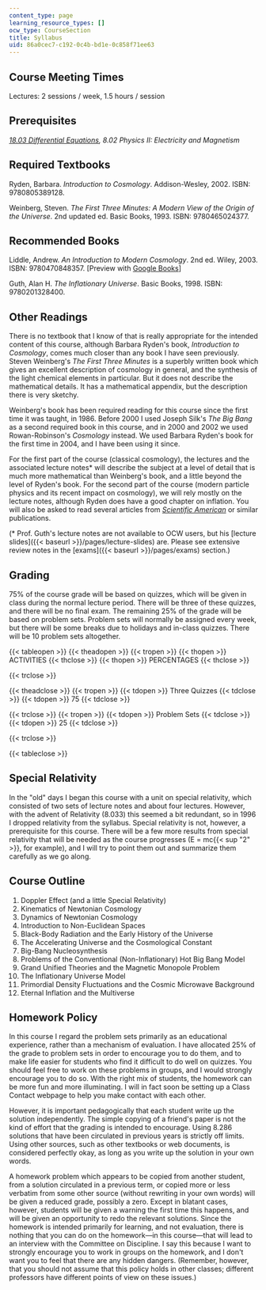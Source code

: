 ```yaml
---
content_type: page
learning_resource_types: []
ocw_type: CourseSection
title: Syllabus
uid: 86a0cec7-c192-0c4b-bd1e-0c858f71ee63
---
```


Course Meeting Times
--------------------

Lectures: 2 sessions / week, 1.5 hours / session

Prerequisites
-------------

_[18.03 Differential Equations](/courses/18-03sc-differential-equations-fall-2011), 8.02 Physics II: Electricity and Magnetism_

Required Textbooks
------------------

Ryden, Barbara. _Introduction to Cosmology_. Addison-Wesley, 2002. ISBN: 9780805389128.

Weinberg, Steven. _The First Three Minutes: A Modern View of the Origin of the Universe_. 2nd updated ed. Basic Books, 1993. ISBN: 9780465024377. 

Recommended Books
-----------------

Liddle, Andrew. _An Introduction to Modern Cosmology_. 2nd ed. Wiley, 2003. ISBN: 9780470848357. \[Preview with [Google Books](http://books.google.com/books?id=t-nbsrjMWK8C&pg=PAfrontcover)\]

Guth, Alan H. _The Inflationary Universe_. Basic Books, 1998. ISBN: 9780201328400.

Other Readings
--------------

There is no textbook that I know of that is really appropriate for the intended content of this course, although Barbara Ryden's book, _Introduction to Cosmology_, comes much closer than any book I have seen previously. Steven Weinberg's _The First Three Minutes_ is a superbly written book which gives an excellent description of cosmology in general, and the synthesis of the light chemical elements in particular. But it does not describe the mathematical details. It has a mathematical appendix, but the description there is very sketchy.

Weinberg's book has been required reading for this course since the first time it was taught, in 1986. Before 2000 I used Joseph Silk's _The Big Bang_ as a second required book in this course, and in 2000 and 2002 we used Rowan-Robinson's _Cosmology_ instead. We used Barbara Ryden's book for the first time in 2004, and I have been using it since.

For the first part of the course (classical cosmology), the lectures and the associated lecture notes\* will describe the subject at a level of detail that is much more mathematical than Weinberg's book, and a little beyond the level of Ryden's book. For the second part of the course (modern particle physics and its recent impact on cosmology), we will rely mostly on the lecture notes, although Ryden does have a good chapter on inflation. You will also be asked to read several articles from _[Scientific American](http://www.scientificamerican.com/magazine/sa/)_ or similar publications.

(\* Prof. Guth's lecture notes are not available to OCW users, but his [lecture slides]({{< baseurl >}}/pages/lecture-slides) are. Please see extensive review notes in the [exams]({{< baseurl >}}/pages/exams) section.)

Grading
-------

75% of the course grade will be based on quizzes, which will be given in class during the normal lecture period. There will be three of these quizzes, and there will be no final exam. The remaining 25% of the grade will be based on problem sets. Problem sets will normally be assigned every week, but there will be some breaks due to holidays and in-class quizzes. There will be 10 problem sets altogether.

{{< tableopen >}}
{{< theadopen >}}
{{< tropen >}}
{{< thopen >}}
ACTIVITIES
{{< thclose >}}
{{< thopen >}}
PERCENTAGES
{{< thclose >}}

{{< trclose >}}

{{< theadclose >}}
{{< tropen >}}
{{< tdopen >}}
Three Quizzes
{{< tdclose >}}
{{< tdopen >}}
75
{{< tdclose >}}

{{< trclose >}}
{{< tropen >}}
{{< tdopen >}}
Problem Sets
{{< tdclose >}}
{{< tdopen >}}
25
{{< tdclose >}}

{{< trclose >}}

{{< tableclose >}}

Special Relativity
------------------

In the "old" days I began this course with a unit on special relativity, which consisted of two sets of lecture notes and about four lectures. However, with the advent of Relativity (8.033) this seemed a bit redundant, so in 1996 I dropped relativity from the syllabus. Special relativity is not, however, a prerequisite for this course. There will be a few more results from special relativity that will be needed as the course progresses (E = mc{{< sup "2" >}}, for example), and I will try to point them out and summarize them carefully as we go along.

Course Outline
--------------

1.  Doppler Effect (and a little Special Relativity)
2.  Kinematics of Newtonian Cosmology
3.  Dynamics of Newtonian Cosmology
4.  Introduction to Non-Euclidean Spaces
5.  Black-Body Radiation and the Early History of the Universe
6.  The Accelerating Universe and the Cosmological Constant
7.  Big-Bang Nucleosynthesis
8.  Problems of the Conventional (Non-Inflationary) Hot Big Bang Model
9.  Grand Unified Theories and the Magnetic Monopole Problem
10.  The Inflationary Universe Model
11.  Primordial Density Fluctuations and the Cosmic Microwave Background
12.  Eternal Inflation and the Multiverse

Homework Policy
---------------

In this course I regard the problem sets primarily as an educational experience, rather than a mechanism of evaluation. I have allocated 25% of the grade to problem sets in order to encourage you to do them, and to make life easier for students who find it difficult to do well on quizzes. You should feel free to work on these problems in groups, and I would strongly encourage you to do so. With the right mix of students, the homework can be more fun and more illuminating. I will in fact soon be setting up a Class Contact webpage to help you make contact with each other.

However, it is important pedagogically that each student write up the solution independently. The simple copying of a friend's paper is not the kind of effort that the grading is intended to encourage. Using 8.286 solutions that have been circulated in previous years is strictly off limits. Using other sources, such as other textbooks or web documents, is considered perfectly okay, as long as you write up the solution in your own words.

A homework problem which appears to be copied from another student, from a solution circulated in a previous term, or copied more or less verbatim from some other source (without rewriting in your own words) will be given a reduced grade, possibly a zero. Except in blatant cases, however, students will be given a warning the first time this happens, and will be given an opportunity to redo the relevant solutions. Since the homework is intended primarily for learning, and not evaluation, there is nothing that you can do on the homework—in this course—that will lead to an interview with the Committee on Discipline. I say this because I want to strongly encourage you to work in groups on the homework, and I don't want you to feel that there are any hidden dangers. (Remember, however, that you should not assume that this policy holds in other classes; different professors have different points of view on these issues.)